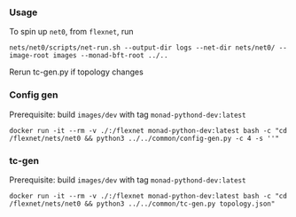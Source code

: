 ### Usage
To spin up `net0`, from `flexnet`, run
```
nets/net0/scripts/net-run.sh --output-dir logs --net-dir nets/net0/ --image-root images --monad-bft-root ../..
```
Rerun tc-gen.py if topology changes

### Config gen
Prerequisite: build `images/dev` with tag `monad-pythond-dev:latest`
```
docker run -it --rm -v ./:/flexnet monad-python-dev:latest bash -c "cd /flexnet/nets/net0 && python3 ../../common/config-gen.py -c 4 -s ''"
```

### tc-gen
Prerequisite: build `images/dev` with tag `monad-pythond-dev:latest`

```
docker run -it --rm -v ./:/flexnet monad-python-dev:latest bash -c "cd /flexnet/nets/net0 && python3 ../../common/tc-gen.py topology.json"
```

